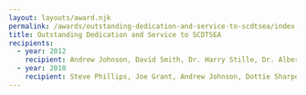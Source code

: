 ```yaml
---
layout: layouts/award.njk
permalink: /awards/outstanding-dedication-and-service-to-scdtsea/index.html
title: Outstanding Dedication and Service to SCDTSEA
recipients:
  - year: 2012
    recipient: Andrew Johnson, David Smith, Dr. Harry Stille, Dr. Albert Neal, Joe Sabbadino, John Pappas, Rusty Hires, Ricky Tillmon, Angela Still
  - year: 2010
    recipient: Steve Phillips, Joe Grant, Andrew Johnson, Dottie Sharpe, Dr. Harry Stille, Joe Sabbadino, Dr. Albert Neal, Jenny Price, Mike Blackmon, John L. Pappas, David E. Smith, Aaron Jones, Bill Seawright
---
```

